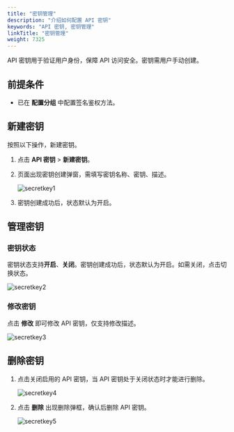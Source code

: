 ```yaml
---
title: "密钥管理"
description: "介绍如何配置 API 密钥"
keywords: "API 密钥, 密钥管理"
linkTitle: "密钥管理"
weight: 7325
---
```


API 密钥用于验证用户身份，保障 API 访问安全。密钥需用户手动创建。

## 前提条件

- 已在 **配置分组** 中配置签名鉴权方法。

## 新建密钥

按照以下操作，新建密钥。

1. 点击 **API 密钥** > **新建密钥**。

2. 页面出现密钥创建弹窗，需填写密钥名称、密钥、描述。

   ![secretkey1](/images/api/proxy/secretkey1.png)

3. 密钥创建成功后，状态默认为开启。

## 管理密钥

### 密钥状态

密钥状态支持**开启**、**关闭**。密钥创建成功后，状态默认为开启。如需关闭，点击切换状态。

![secretkey2](/images/api/proxy/secretkey2.png)

### 修改密钥

点击 **修改** 即可修改 API 密钥，仅支持修改描述。

![secretkey3](/images/api/proxy/secretkey3.png)

## 删除密钥

1. 点击关闭启用的 API 密钥，当 API 密钥处于关闭状态时才能进行删除。

   ![secretkey4](/images/api/proxy/secretkey4.png)

2. 点击 **删除** 出现删除弹框，确认后删除 API 密钥。

   ![secretkey5](/images/api/proxy/secretkey5.png)

   

